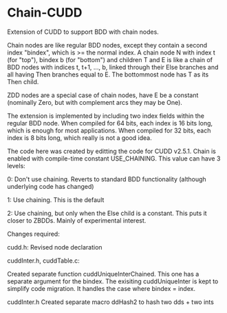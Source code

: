 # Chain-CUDD
Extension of CUDD to support BDD with chain nodes.

Chain nodes are like regular BDD nodes, except they contain a second
index "bindex", which is >= the normal index.  A chain node N with
index t (for "top"), bindex b (for "bottom") and children T and E is
like a chain of BDD nodes with indices t, t+1, ..., b, linked through
their Else branches and all having Then branches equal to E.  The
bottommost node has T as its Then child.

ZDD nodes are a special case of chain nodes, have E be a constant
(nominally Zero, but with complement arcs they may be One).

The extension is implemented by including two index fields within the
regular BDD node.  When compiled for 64 bits, each index is 16 bits
long, which is enough for most applications.  When compiled for 32
bits, each index is 8 bits long, which really is not a good idea.

The code here was created by editting the code for CUDD v2.5.1.  Chain
is enabled with compile-time constant USE_CHAINING.  This value can
have 3 levels:

0: Don't use chaining.  Reverts to standard BDD functionality
(although underlying code has changed)

1: Use chaining.  This is the default

2: Use chaining, but only when the Else child is a constant.  This
   puts it closer to ZBDDs.  Mainly of experimental interest.

Changes required:

cudd.h: Revised node declaration

cuddInter.h, cuddTable.c:

Created separate function cuddUniqueInterChained.  This one has a
separate argument for the bindex.  The exisiting cuddUniqueInter is
kept to simplify code migration.  It handles the case where bindex =
index.  

cuddInter.h
Created separate macro ddHash2 to hash two dds + two ints



